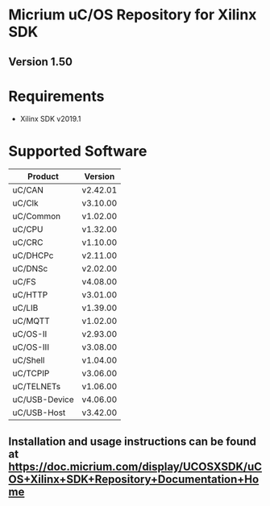 # Micrium uC/OS Repository for Xilinx SDK
## Version 1.50

# Requirements
* Xilinx SDK v2019.1

# Supported Software
|Product       | Version  |
|--------------|----------|
|uC/CAN        | v2.42.01 |
|uC/Clk        | v3.10.00 |
|uC/Common     | v1.02.00 |
|uC/CPU        | v1.32.00 |
|uC/CRC        | v1.10.00 |
|uC/DHCPc      | v2.11.00 |
|uC/DNSc       | v2.02.00 |
|uC/FS         | v4.08.00 |
|uC/HTTP       | v3.01.00 |
|uC/LIB        | v1.39.00 |
|uC/MQTT       | v1.02.00 |
|uC/OS-II      | v2.93.00 |
|uC/OS-III     | v3.08.00 |
|uC/Shell      | v1.04.00 |
|uC/TCPIP      | v3.06.00 |
|uC/TELNETs    | v1.06.00 |
|uC/USB-Device | v4.06.00 |
|uC/USB-Host   | v3.42.00 |

## Installation and usage instructions can be found at https://doc.micrium.com/display/UCOSXSDK/uCOS+Xilinx+SDK+Repository+Documentation+Home